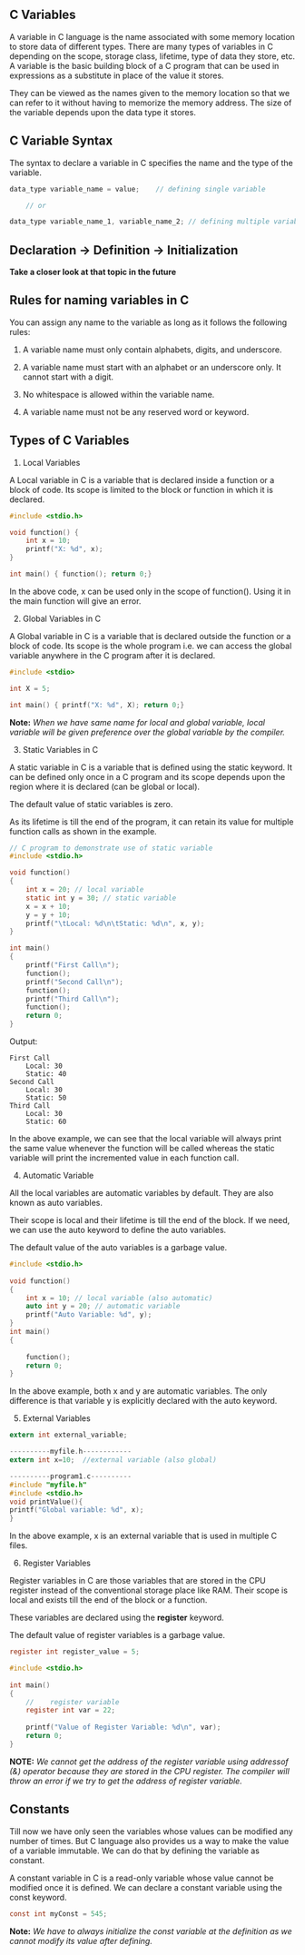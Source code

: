 ## C Variables

A variable in C language is the name associated with some memory location to store data of different types. There are many types of variables in C depending on the scope, storage class, lifetime, type of data they store, etc. A variable is the basic building block of a C program that can be used in expressions as a substitute in place of the value it stores.

They can be viewed as the names given to the memory location so that we can refer to it without having to memorize the memory address. The size of the variable depends upon the data type it stores.

## C Variable Syntax

The syntax to declare a variable in C specifies the name and the type of the variable.

```c
data_type variable_name = value;    // defining single variable

    // or

data_type variable_name_1, variable_name_2; // defining multiple variables

```

## Declaration -> Definition -> Initialization

**Take a closer look at that topic in the future**

## Rules for naming variables in C

You can assign any name to the variable as long as it follows the following rules:

1. A variable name must only contain alphabets, digits, and underscore.

2. A variable name must start with an alphabet or an underscore only. It cannot start with a digit.

3. No whitespace is allowed within the variable name.

4. A variable name must not be any reserved word or keyword.

## Types of C Variables

1. Local Variables

A Local variable in C is a variable that is declared inside a function or a block of code. Its scope is limited to the block or function in which it is declared.

```c
#include <stdio.h>

void function() { 
    int x = 10;
    printf("X: %d", x);    
}

int main() { function(); return 0;}
```
In the above code, x can be used only in the scope of function(). Using it in the main function will give an error.

2. Global Variables in C

A Global variable in C is a variable that is declared outside the function or a block of code. Its scope is the whole program i.e. we can access the global variable anywhere in the C program after it is declared.

```c
#include <stdio>

int X = 5;

int main() { printf("X: %d", X); return 0;}
```

**Note:** *When we have same name for local and global variable, local variable will be given preference over the global variable by the compiler.*

3. Static Variables in C

A static variable in C is a variable that is defined using the static keyword. It can be defined only once in a C program and its scope depends upon the region where it is declared (can be global or local).

The default value of static variables is zero.

As its lifetime is till the end of the program, it can retain its value for multiple function calls as shown in the example.

```c
// C program to demonstrate use of static variable
#include <stdio.h>

void function()
{
	int x = 20; // local variable
	static int y = 30; // static variable
	x = x + 10;
	y = y + 10;
	printf("\tLocal: %d\n\tStatic: %d\n", x, y);
}

int main()
{
	printf("First Call\n");
	function();
	printf("Second Call\n");
	function();
	printf("Third Call\n");
	function();
	return 0;
}

```

Output: 
```
First Call
    Local: 30
    Static: 40
Second Call
    Local: 30
    Static: 50
Third Call
    Local: 30
    Static: 60
```

In the above example, we can see that the local variable will always print the same value whenever the function will be called whereas the static variable will print the incremented value in each function call.

4. Automatic Variable

All the local variables are automatic variables by default. They are also known as auto variables.

Their scope is local and their lifetime is till the end of the block. If we need, we can use the auto keyword to define the auto variables.

The default value of the auto variables is a garbage value.

```c
#include <stdio.h>
 
void function()
{
    int x = 10; // local variable (also automatic)
    auto int y = 20; // automatic variable
    printf("Auto Variable: %d", y);
}
int main()
{
 
    function();
    return 0;
}
```

In the above example, both x and y are automatic variables. The only difference is that variable y is explicitly declared with the auto keyword.

5. External Variables

```c
extern int external_variable;
```

```c
----------myfile.h------------
extern int x=10;  //external variable (also global)

----------program1.c----------
#include "myfile.h"
#include <stdio.h>
void printValue(){
printf("Global variable: %d", x);
}

```

In the above example, x is an external variable that is used in multiple C files.

6. Register Variables

Register variables in C are those variables that are stored in the CPU register instead of the conventional storage place like RAM. Their scope is local and exists till the end of the block or a function.

These variables are declared using the **register** keyword.

The default value of register variables is a garbage value.

```c
register int register_value = 5;
```

```c
#include <stdio.h>
 
int main()
{
    //    register variable
    register int var = 22;
 
    printf("Value of Register Variable: %d\n", var);
    return 0;
}
```

**NOTE:** *We cannot get the address of the register variable using addressof (&) operator because they are stored in the CPU register. The compiler will throw an error if we try to get the address of register variable.*

## Constants

Till now we have only seen the variables whose values can be modified any number of times. But C language also provides us a way to make the value of a variable immutable. We can do that by defining the variable as constant.

A constant variable in C is a read-only variable whose value cannot be modified once it is defined. We can declare a constant variable using the const keyword.

```c
const int myConst = 545;
```

**Note:** *We have to always initialize the const variable at the definition as we cannot modify its value after defining.*